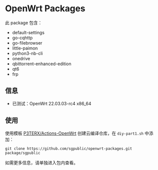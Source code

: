 # OpenWrt Packages

此 package 包含：

+ default-settings
+ go-cqhttp
+ go-filebrowser
+ little-paimon
+ python3-nb-cli
+ onedrive
+ qbittorrent-enhanced-edition
+ qt6
+ frp

## 信息

+ 已测试：OpenWrt 22.03.03-rc4 x86_64

## 使用

使用模板 [P3TERX/Actions-OpenWrt](https://github.com/P3TERX/Actions-OpenWrt) 创建云编译仓库，在 `diy-part1.sh` 中添加：

```shell
git clone https://github.com/sgpublic/openwrt-packages.git package/sgpublic
```

如需更多信息，请单独进入包内查看。